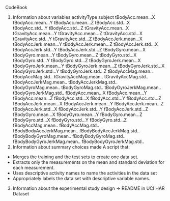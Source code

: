 CodeBook


1. Information about variables
activityType subject tBodyAcc.mean...X tBodyAcc.mean...Y tBodyAcc.mean...Z tBodyAcc.std...X tBodyAcc.std...Y tBodyAcc.std...Z tGravityAcc.mean...X tGravityAcc.mean...Y tGravityAcc.mean...Z tGravityAcc.std...X tGravityAcc.std...Y tGravityAcc.std...Z tBodyAccJerk.mean...X tBodyAccJerk.mean...Y tBodyAccJerk.mean...Z tBodyAccJerk.std...X tBodyAccJerk.std...Y tBodyAccJerk.std...Z tBodyGyro.mean...X tBodyGyro.mean...Y tBodyGyro.mean...Z tBodyGyro.std...X tBodyGyro.std...Y tBodyGyro.std...Z tBodyGyroJerk.mean...X tBodyGyroJerk.mean...Y tBodyGyroJerk.mean...Z tBodyGyroJerk.std...X tBodyGyroJerk.std...Y tBodyGyroJerk.std...Z tBodyAccMag.mean.. tBodyAccMag.std.. tGravityAccMag.mean.. tGravityAccMag.std.. tBodyAccJerkMag.mean.. tBodyAccJerkMag.std.. tBodyGyroMag.mean.. tBodyGyroMag.std.. tBodyGyroJerkMag.mean.. tBodyGyroJerkMag.std.. fBodyAcc.mean...X fBodyAcc.mean...Y fBodyAcc.mean...Z fBodyAcc.std...X fBodyAcc.std...Y fBodyAcc.std...Z fBodyAccJerk.mean...X fBodyAccJerk.mean...Y fBodyAccJerk.mean...Z fBodyAccJerk.std...X fBodyAccJerk.std...Y fBodyAccJerk.std...Z fBodyGyro.mean...X fBodyGyro.mean...Y fBodyGyro.mean...Z fBodyGyro.std...X fBodyGyro.std...Y fBodyGyro.std...Z fBodyAccMag.mean.. fBodyAccMag.std.. fBodyBodyAccJerkMag.mean.. fBodyBodyAccJerkMag.std.. fBodyBodyGyroMag.mean.. fBodyBodyGyroMag.std.. fBodyBodyGyroJerkMag.mean.. fBodyBodyGyroJerkMag.std..
2. Information about summary choices made
A script that:
- Merges the training and the test sets to create one data set.
- Extracts only the measurements on the mean and standard deviation for each measurement.
- Uses descriptive activity names to name the activities in the data set
- Appropriately labels the data set with descriptive variable names.
3. Information about the experimental study design -> README in UCI HAR Dataset
